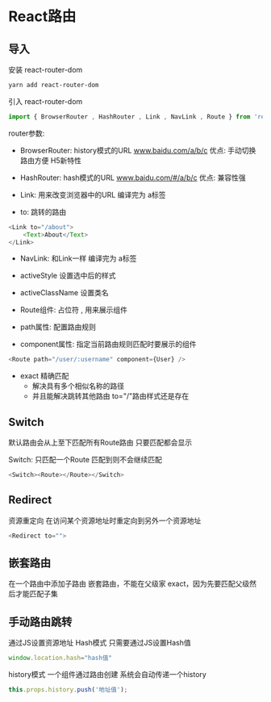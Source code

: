 # React路由

## 导入
安装 react-router-dom
```bash
yarn add react-router-dom
```

引入 react-router-dom
```js
import { BrowserRouter , HashRouter , Link , NavLink , Route } from 'react-router-dom';

```

router参数:
* BrowserRouter: history模式的URL www.baidu.com/a/b/c 优点: 手动切换路由方便 H5新特性

* HashRouter: hash模式的URL www.baidu.com/#/a/b/c 优点: 兼容性强

* Link: 用来改变浏览器中的URL 编译完为 a标签

* to: 跳转的路由 
```js
<Link to="/about">
    <Text>About</Text>
</Link>
```

* NavLink: 和Link一样 编译完为 a标签

* activeStyle 设置选中后的样式

* activeClassName 设置类名

* Route组件: 占位符 , 用来展示组件

* path属性: 配置路由规则

* component属性: 指定当前路由规则匹配时要展示的组件
```js
<Route path="/user/:username" component={User} />
```

* exact 精确匹配
    * 解决具有多个相似名称的路径
    * 并且能解决跳转其他路由 to="/"路由样式还是存在

## Switch
默认路由会从上至下匹配所有Route路由 只要匹配都会显示

Switch: 只匹配一个Route 匹配到则不会继续匹配

```js
<Switch><Route></Route></Switch>
```

## Redirect
资源重定向 在访问某个资源地址时重定向到另外一个资源地址

```js
<Redirect to="">
```

## 嵌套路由
在一个路由中添加子路由
嵌套路由，不能在父级家 exact，因为先要匹配父级然后才能匹配子集

## 手动路由跳转
通过JS设置资源地址
Hash模式 
只需要通过JS设置Hash值
```js
window.location.hash="hash值"
```

history模式
一个组件通过路由创建 系统会自动传递一个history
```js
this.props.history.push('地址值');
```